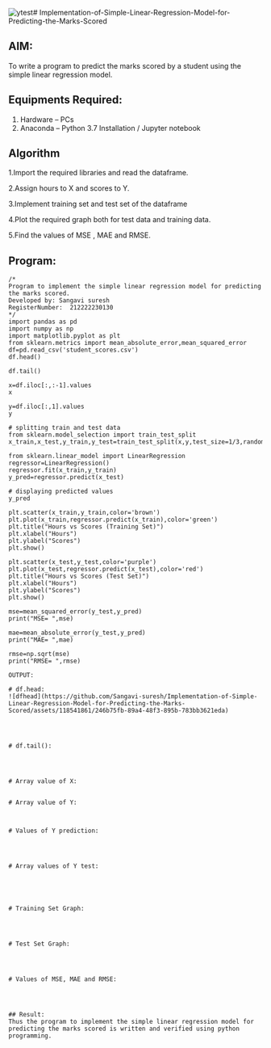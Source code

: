 ![ytest](https://github.com/Sangavi-suresh/Implementation-of-Simple-Linear-Regression-Model-for-Predicting-the-Marks-Scored/assets/118541861/59b0e671-aa3a-44c3-b9e8-0b48283ee568)# Implementation-of-Simple-Linear-Regression-Model-for-Predicting-the-Marks-Scored

## AIM:
To write a program to predict the marks scored by a student using the simple linear regression model. 

## Equipments Required:
1. Hardware – PCs
2. Anaconda – Python 3.7 Installation / Jupyter notebook

## Algorithm
1.Import the required libraries and read the dataframe.

2.Assign hours to X and scores to Y.

3.Implement training set and test set of the dataframe

4.Plot the required graph both for test data and training data.

5.Find the values of MSE , MAE and RMSE.




## Program:
```
/*
Program to implement the simple linear regression model for predicting the marks scored.
Developed by: Sangavi suresh
RegisterNumber:  212222230130
*/
import pandas as pd
import numpy as np
import matplotlib.pyplot as plt
from sklearn.metrics import mean_absolute_error,mean_squared_error
df=pd.read_csv('student_scores.csv')
df.head()

df.tail()

x=df.iloc[:,:-1].values
x

y=df.iloc[:,1].values
y

# splitting train and test data
from sklearn.model_selection import train_test_split
x_train,x_test,y_train,y_test=train_test_split(x,y,test_size=1/3,random_state=0)

from sklearn.linear_model import LinearRegression
regressor=LinearRegression()
regressor.fit(x_train,y_train)
y_pred=regressor.predict(x_test)

# displaying predicted values
y_pred

plt.scatter(x_train,y_train,color='brown')
plt.plot(x_train,regressor.predict(x_train),color='green')
plt.title("Hours vs Scores (Training Set)")
plt.xlabel("Hours")
plt.ylabel("Scores")
plt.show()

plt.scatter(x_test,y_test,color='purple')
plt.plot(x_test,regressor.predict(x_test),color='red')
plt.title("Hours vs Scores (Test Set)")
plt.xlabel("Hours")
plt.ylabel("Scores")
plt.show()

mse=mean_squared_error(y_test,y_pred)
print("MSE= ",mse)

mae=mean_absolute_error(y_test,y_pred)
print("MAE= ",mae)

rmse=np.sqrt(mse)
print("RMSE= ",rmse)

OUTPUT:

# df.head:
![dfhead](https://github.com/Sangavi-suresh/Implementation-of-Simple-Linear-Regression-Model-for-Predicting-the-Marks-Scored/assets/118541861/246b75fb-89a4-48f3-895b-783bb3621eda)




# df.tail():




# Array value of X:


# Array value of Y:



# Values of Y prediction:




# Array values of Y test:





# Training Set Graph:




# Test Set Graph:




# Values of MSE, MAE and RMSE:




## Result:
Thus the program to implement the simple linear regression model for predicting the marks scored is written and verified using python programming.
